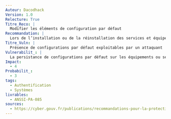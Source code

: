 ```yaml
---
Auteur: Dacodhack
Version: 1.0
Relecture: True
Titre_Reco: |
  Modifier les éléments de configuration par défaut
Recommandation: |
  Lors de l’installation ou de la réinstallation des services et équipements du SIE, il est fortement recommandé que l’opérateur modifie les éléments de configuration fixés par défaut dès lors qu’ils sont exploitables par un attaquant.</br>En particulier, l’opérateur doit modifier les éléments secrets d’authentification pour les comptes techniques ou les comptes d’administration (section 5.2.1).
Titre_Vuln: |
  Présence de configurations par défaut exploitables par un attaquant
Vulnerabilit_: |
  La persistance de configurations par défaut sur les équipements ou services du SIE augmente les risques de compromission. Un attaquant peut facilement exploiter ces paramètres standards, tels que des mots de passe par défaut ou des ports ouverts, pour accéder au système et compromettre sa sécurité.
Impact:
  - 4
Probabilit_:
  - 3
tags:
  - Authentification
  - Systèmes
livrables:
  - ANSSI-PA-085
sources:
  - https://cyber.gouv.fr/publications/recommandations-pour-la-protection-des-systemes-dinformation-essentiels
---
```

